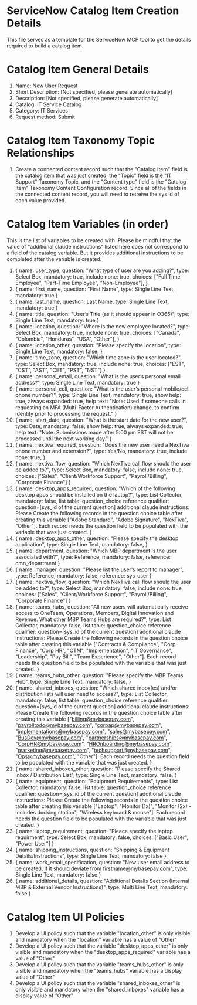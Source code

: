 # ServiceNow Catalog Item Creation Details
This file serves as a template for the ServiceNow MCP tool to get the details required to build a catalog item.

# Catalog Item General Details
1. Name: New User Request
2. Short Description: [Not specified, please generate automatically]
3. Description: [Not specified, please generate automatically]
4. Catalog: IT Service Catalog
5. Category: IT Services
6. Request method: Submit

# Catalog Item Taxonomy Topic Relationships
1. Create a connected content record such that the "Catalog Item" field is the catalog item that was just created, the "Topic" field is the "IT Support" Taxonomy Topic, and the "Content type" field is the "Catalog Item" Taxonomy Content Configuration record. Since all of the fields in the connected content record, you will need to retreive the sys id of each value provided.


# Catalog Item Variables (in order)
This is the list of variables to be created with. Please be mindful that the value of "additional claude instructions" listed here does not correspond to a field of the catalog variable. But it provides additional instructions to be completed after the variable is created.
1. {
    name: user_type, 
    question: "What type of user are you adding?",
    type: Select Box,
    mandatory: true,
    include none: true,
    choices: ["Full Time Employee", "Part-Time Employee", "Non-Employee"],
    }
2. {
    name: first_name, 
    question: "First Name",
    type: Single Line Text,
    mandatory: true
    }
3. {
    name: last_name, 
    question: Last Name,
    type: Single Line Text,
    mandatory: true
    }
4. {
    name: title, 
    question: "User’s Title (as it should appear in O365)",
    type: Single Line Text,
    mandatory: true
    }
5. {
    name: location, 
    question: "Where is the new employee located?",
    type: Select Box,
    mandatory: true,
    include none: true,
    choices: ["Canada", "Colombia", "Honduras", "USA", "Other"],
    }
6. {
    name: location_other, 
    question: "Please specify the location",
    type: Single Line Text,
    mandatory: false,
    }
7. {
    name: time_zone, 
    question: "Which time zone is the user located?",
    type: Select Box,
    mandatory: true,
    include none: true,
    choices: ["EST", "CST", "AST", "CET", "PST", "NST"]
    }
8. {
    name: personal_email, 
    question: "What is the user’s personal email address?",
    type: Single Line Text,
    mandatory: true
    }
9. {
    name: personal_cell, 
    question: "What is the user’s personal mobile/cell phone number?",
    type: Single Line Text,
    mandatory: true,
    show help: true,
    always expanded: true,
    help text: "Note: Used if someone calls in requesting an MFA (Multi-Factor Authentication) change, to confirm identity prior to processing the request."
    }
10. {
    name: start_date, 
    question: "What is the start date for the new user?",
    type: Date,
    mandatory: false,
    show help: true,
    always expanded: true,
    help text: "Note: Submissions made after 5:00 pm EST will not be processed until the next working day."
    }
11. {
    name: nextiva_required, 
    question: "Does the new user need a NexTiva phone number and extension?",
    type: Yes/No,
    mandatory: true,
    include none: true,
    }
12. {
    name: nextiva_flow, 
    question: "Which NexTiva call flow should the user be added to?",
    type: Select Box,
    mandatory: false,
    include none: true,
    choices: ["Sales", "Client/Workforce Support", "Payroll/Billing", "Corporate Finance"]
    }
13. {
    name: desktop_apps_required, 
    question: "Which of the following desktop apps should be installed on the laptop?",
    type: List Collector,
    mandatory: false,
    list table: question_choice
    reference qualifier: question=[sys_id of the current question]
    additional claude instructions: Please Create the following records in the question choice table after creating this variable ["Adobe Standard", "Adobe Signature", "NexTiva", "Other"]. Each record needs the question field to be populated with the variable that was just created.
    }
14. {
    name: desktop_apps_other, 
    question: "Please specify the desktop application",
    type: Single Line Text,
    mandatory: false,
    }
15. {
    name: department, 
    question: "Which MBP department is the user associated with?",
    type: Reference,
    mandatory: false,
    reference: cmn_department
    }
16. {
    name: manager, 
    question: "Please list the user’s report to manager",
    type: Reference,
    mandatory: false,
    reference: sys_user
    }
17. {
    name: nextiva_flow, 
    question: "Which NexTiva call flow should the user be added to?",
    type: Select Box,
    mandatory: false,
    include none: true,
    choices: ["Sales", "Client/Workforce Support", "Payroll/Billing", "Corporate Finance"]
    }
18. {
    name: teams_hubs, 
    question: "All new users will automatically receive access to OneTeam, Operations, Members, Digital Innovation and Revenue. What other MBP Teams Hubs are required?",
    type: List Collector,
    mandatory: false,
    list table: question_choice
    reference qualifier: question=[sys_id of the current question]
    additional claude instructions: Please Create the following records in the question choice table after creating this variable ["Contracts & Compliance", "Corp Finance", "Corp HR", "CTM", "Implementation", "IT Governance", "Leadership", "Pay Bill", "Team Experience", "Other"]. Each record needs the question field to be populated with the variable that was just created.
    }
20. {
    name: teams_hubs_other, 
    question: "Please specify the MBP Teams Hub",
    type: Single Line Text,
    mandatory: false,
    }
21. {
    name: shared_inboxes, 
    question: "Which shared inbox(es) and/or distribution lists will user need to access?",
    type: List Collector,
    mandatory: false,
    list table: question_choice
    reference qualifier: question=[sys_id of the current question]
    additional claude instructions: Please Create the following records in the question choice table after creating this variable ["billing@mybasepay.com", "payrolltodo@mybasepay.com", "corpap@mybasepay.com", "implementations@mybasepay.com", "sales@mybasepay.com", "BusDev@mybasepay.com", "partnerships@mybasepay.com", "CorpHR@mybasepay.com", "HROnboarding@mybasepay.com", "marketing@mybasepay.com", "techsupport@mybasepay.com", "Ops@mybasepay.com", "Other"]. Each record needs the question field to be populated with the variable that was just created.
    }
22. {
    name: shared_inboxes_other, 
    question: "Please specify the Shared Inbox / Distribution List",
    type: Single Line Text,
    mandatory: false,
    }
23. {
    name: equipment, 
    question: "Equipment Requirements",
    type: List Collector,
    mandatory: false,
    list table: question_choice
    reference qualifier: question=[sys_id of the current question]
    additional claude instructions: Please Create the following records in the question choice table after creating this variable ["Laptop", "Monitor (1x)", "Monitor (2x) - includes docking station", "Wireless keyboard & mouse"]. Each record needs the question field to be populated with the variable that was just created.
    }
24. {
    name: laptop_requirement, 
    question: "Pleace specify the laptop requirment",
    type: Select Box,
    mandatory: false,
    choices: ["Basic User", "Power User"]
    }
25. {
    name: shipping_instructions,
    question: "Shipping & Equipment Details/Instructions",
    type: Single Line Text,
    mandatory: false
}
26. {
    name: work_email_specification,
    question: "New user email address to be created, if it should deviate from firstname@mybasepay.com",
    type: Single Line Text,
    mandatory: false
}
27. {
    name: additional_details,
    question: "Additional Details Section (Internal MBP & External Vendor Instructions)",
    type: Multi Line Text,
    mandatory: false
}

# Catalog Item UI Policies
1. Develop a UI policy such that the variable "location_other" is only visible and mandatory when the "location" variable has a value of "Other"
2. Develop a UI policy such that the variable "desktop_apps_other" is only visible and mandatory when the "desktop_apps_required" variable has a value of "Other"
3. Develop a UI policy such that the variable "teams_hubs_other" is only visible and mandatory when the "teams_hubs" variable has a display value of "Other"
4. Develop a UI policy such that the variable "shared_inboxes_other" is only visible and mandatory when the "shared_inboxes" variable has a display value of "Other"